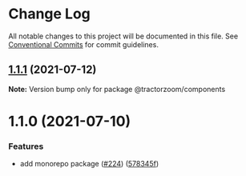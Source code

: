 # Change Log

All notable changes to this project will be documented in this file.
See [Conventional Commits](https://conventionalcommits.org) for commit guidelines.

## [1.1.1](https://github.com/TractorZoom/component-library/compare/@tractorzoom/components@1.1.0...@tractorzoom/components@1.1.1) (2021-07-12)

**Note:** Version bump only for package @tractorzoom/components





# 1.1.0 (2021-07-10)

### Features

-   add monorepo package ([#224](https://github.com/TractorZoom/component-library/issues/224)) ([578345f](https://github.com/TractorZoom/component-library/commit/578345f2198dfdf8b6147818d907e54afbac4cbe))
